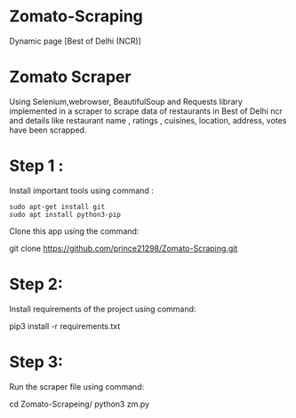 # Zomato-Scraping
Dynamic page [Best of Delhi (NCR)]

#                                             Zomato Scraper
Using Selenium,webrowser, BeautifulSoup and Requests library implemented in a scraper to scrape data of restaurants in Best of Delhi ncr and details like restaurant name , ratings , cuisines, location, address, votes have been scrapped.

# Step 1 :
Install important tools using command :

    sudo apt-get install git
    sudo apt install python3-pip


Clone this app using the command:


  git clone https://github.com/prince21298/Zomato-Scraping.git
  
  
# Step 2:
Install requirements of the project using command:


  pip3 install -r requirements.txt
  

# Step 3:
Run the scraper file using command:


  cd Zomato-Scrapeing/
  python3 zm.py


